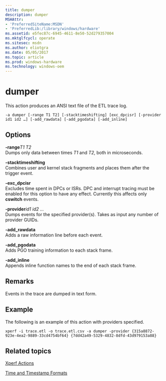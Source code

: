 ```yaml
---
title: dumper
description: dumper
MSHAttr:
- 'PreferredSiteName:MSDN'
- 'PreferredLib:/library/windows/hardware'
ms.assetid: e5fec87c-6945-4611-8e50-52d279357004
ms.mktglfcycl: operate
ms.sitesec: msdn
ms.author: eliotgra
ms.date: 05/05/2017
ms.topic: article
ms.prod: windows-hardware
ms.technology: windows-oem
---
```


# dumper


This action produces an ANSI text file of the ETL trace log.

```
-a dumper [-range T1 T2] [-stacktimeshifting] [exc_dpcisr] [-provider id1 id2 …] [-add_rawdata] [-add_pgodata] [-add_inline]
```

## Options


<a href="" id="-ranget1-t2"></a>**-range***T1 T2*  
Dumps only data between times *T1* and *T2*, both in microseconds.

<a href="" id="-stacktimeshifting"></a>**-stacktimeshifting**  
Combines user and kernel stack fragments and places them after the trigger event.

<a href="" id="-exc-dpcisr"></a>**-exc\_dpcisr**  
Excludes time spent in DPCs or ISRs. DPC and interrupt tracing must be enabled for this option to have any effect. Currently this affects only **cswitch** events.

<a href="" id="-providerid1-id2--"></a>**-provider***id1 id2 …*  
Dumps events for the specified provider(s). Takes as input any number of provider GUIDs.

<a href="" id="-add-rawdata"></a>**-add\_rawdata**  
Adds a raw information line before each event.

<a href="" id="-add-pgodata"></a>**-add\_pgodata**  
Adds PGO training information to each stack frame.

<a href="" id="-add-inline"></a>**-add\_inline**  
Appends inline function names to the end of each stack frame.

## Remarks


Events in the trace are dumped in text form.

## Example


The following is an example of this action with providers specified.

```
xperf -i trace.etl -o trace.etl.csv -a dumper -provider {315a8872-923e-4ea2-9889-33cd4754bf64} {7dd42a49-5329-4832-8dfd-43d979153a88}
```

## Related topics


[Xperf Actions](xperf-actions.md)

[Time and Timestamp Formats](time-and-timestamp-formats.md)

 

 







